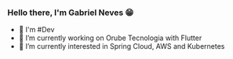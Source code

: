 ### Hello there, I'm Gabriel Neves :grin:

- :brain: I'm #Dev
- 🔭 I’m currently working on Orube Tecnologia with Flutter
- 🌱 I’m currently interested in Spring Cloud, AWS and Kubernetes
